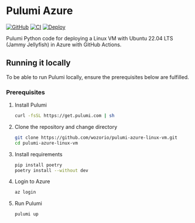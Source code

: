# Pulumi Azure

[![GitHub](https://img.shields.io/github/license/wozorio/pulumi-azure-linux-vm)](https://github.com/wozorio/pulumi-azure-linux-vm/blob/master/LICENSE)
[![CI](https://github.com/wozorio/pulumi-azure-linux-vm/actions/workflows/ci.yml/badge.svg)](https://github.com/wozorio/pulumi-azure-linux-vm/actions/workflows/ci.yml)
[![Deploy](https://github.com/wozorio/pulumi-azure-linux-vm/actions/workflows/deploy.yml/badge.svg)](https://github.com/wozorio/pulumi-azure-linux-vm/actions/workflows/deploy.yml)

Pulumi Python code for deploying a Linux VM with Ubuntu 22.04 LTS (Jammy Jellyfish) in Azure with GitHub Actions.

## Running it locally

To be able to run Pulumi locally, ensure the prerequisites below are fulfilled.

### Prerequisites

1. Install Pulumi

   ```bash
   curl -fsSL https://get.pulumi.com | sh
   ```

1. Clone the repository and change directory

   ```bash
   git clone https://github.com/wozorio/pulumi-azure-linux-vm.git
   cd pulumi-azure-linux-vm
   ```

1. Install requirements

   ```bash
   pip install poetry
   poetry install --without dev
   ```

1. Login to Azure

   ```bash
   az login
   ```

1. Run Pulumi
   ```bash
   pulumi up
   ```
